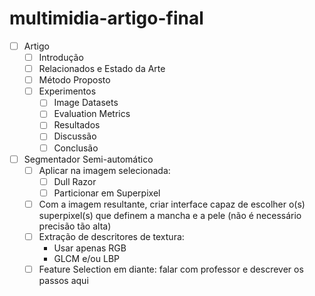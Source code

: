 # multimidia-artigo-final

- [ ] Artigo
  - [ ] Introdução
  - [ ] Relacionados e Estado da Arte
  - [ ] Método Proposto
  - [ ] Experimentos
    - [ ] Image Datasets
    - [ ] Evaluation Metrics
    - [ ] Resultados
    - [ ] Discussão
    - [ ] Conclusão
- [ ] Segmentador Semi-automático
  - [ ] Aplicar na imagem selecionada:
    - [ ] Dull Razor
    - [ ] Particionar em Superpixel
  - [ ] Com a imagem resultante, criar interface capaz de escolher o(s) superpixel(s) que definem a mancha e a pele (não é necessário precisão tão alta)
  - [ ] Extração de descritores de textura:
    - Usar apenas RGB
    - GLCM e/ou LBP
  - [ ] Feature Selection em diante: falar com professor e descrever os passos aqui
